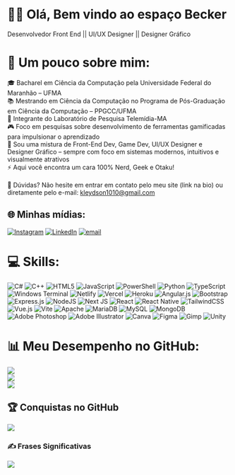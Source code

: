 # 🙋‍♂️ Olá, Bem vindo ao espaço Becker
Desenvolvedor Front End || UI/UX Designer || Designer Gráfico


# 💫 Um pouco sobre mim:
🎓 Bacharel em Ciência da Computação pela Universidade Federal do Maranhão – UFMA<br>📚 Mestrando em Ciência da Computação no Programa de Pós-Graduação em Ciência da Computação – PPGCC/UFMA<br>🔬 Integrante do Laboratório de Pesquisa Telemídia-MA<br>🎮 Foco em pesquisas sobre desenvolvimento de ferramentas gamificadas para impulsionar o aprendizado<br>🧠 Sou uma mistura de Front-End Dev, Game Dev, UI/UX Designer e Designer Gráfico – sempre com foco em sistemas modernos, intuitivos e visualmente atrativos<br>⚡ Aqui você encontra um cara 100% Nerd, Geek e Otaku!<br><br>📩 Dúvidas? Não hesite em entrar em contato pelo meu site (link na bio) ou diretamente pelo e-mail: kleydson1010@gmail.com


## 🌐 Minhas mídias:
[![Instagram](https://img.shields.io/badge/Instagram-%23E4405F.svg?logo=Instagram&logoColor=white)](https://instagram.com/ubeckeer) [![LinkedIn](https://img.shields.io/badge/LinkedIn-%230077B5.svg?logo=linkedin&logoColor=white)](https://linkedin.com/in/kleydson-beckman) [![email](https://img.shields.io/badge/Email-D14836?logo=gmail&logoColor=white)](mailto:kleydson1010@gmail.com) 

# 💻 Skills:
![C#](https://img.shields.io/badge/c%23-%23239120.svg?style=for-the-badge&logo=csharp&logoColor=white) ![C++](https://img.shields.io/badge/c++-%2300599C.svg?style=for-the-badge&logo=c%2B%2B&logoColor=white) ![HTML5](https://img.shields.io/badge/html5-%23E34F26.svg?style=for-the-badge&logo=html5&logoColor=white) ![JavaScript](https://img.shields.io/badge/javascript-%23323330.svg?style=for-the-badge&logo=javascript&logoColor=%23F7DF1E) ![PowerShell](https://img.shields.io/badge/PowerShell-%235391FE.svg?style=for-the-badge&logo=powershell&logoColor=white) ![Python](https://img.shields.io/badge/python-3670A0?style=for-the-badge&logo=python&logoColor=ffdd54) ![TypeScript](https://img.shields.io/badge/typescript-%23007ACC.svg?style=for-the-badge&logo=typescript&logoColor=white) ![Windows Terminal](https://img.shields.io/badge/Windows%20Terminal-%234D4D4D.svg?style=for-the-badge&logo=windows-terminal&logoColor=white) ![Netlify](https://img.shields.io/badge/netlify-%23000000.svg?style=for-the-badge&logo=netlify&logoColor=#00C7B7) ![Vercel](https://img.shields.io/badge/vercel-%23000000.svg?style=for-the-badge&logo=vercel&logoColor=white) ![Heroku](https://img.shields.io/badge/heroku-%23430098.svg?style=for-the-badge&logo=heroku&logoColor=white) ![Angular.js](https://img.shields.io/badge/angular.js-%23E23237.svg?style=for-the-badge&logo=angularjs&logoColor=white) ![Bootstrap](https://img.shields.io/badge/bootstrap-%238511FA.svg?style=for-the-badge&logo=bootstrap&logoColor=white) ![Express.js](https://img.shields.io/badge/express.js-%23404d59.svg?style=for-the-badge&logo=express&logoColor=%2361DAFB) ![NodeJS](https://img.shields.io/badge/node.js-6DA55F?style=for-the-badge&logo=node.js&logoColor=white) ![Next JS](https://img.shields.io/badge/Next-black?style=for-the-badge&logo=next.js&logoColor=white) ![React](https://img.shields.io/badge/react-%2320232a.svg?style=for-the-badge&logo=react&logoColor=%2361DAFB) ![React Native](https://img.shields.io/badge/react_native-%2320232a.svg?style=for-the-badge&logo=react&logoColor=%2361DAFB) ![TailwindCSS](https://img.shields.io/badge/tailwindcss-%2338B2AC.svg?style=for-the-badge&logo=tailwind-css&logoColor=white) ![Vue.js](https://img.shields.io/badge/vue.js-%2335495e.svg?style=for-the-badge&logo=vuedotjs&logoColor=%234FC08D) ![Vite](https://img.shields.io/badge/vite-%23646CFF.svg?style=for-the-badge&logo=vite&logoColor=white) ![Apache](https://img.shields.io/badge/apache-%23D42029.svg?style=for-the-badge&logo=apache&logoColor=white) ![MariaDB](https://img.shields.io/badge/MariaDB-003545?style=for-the-badge&logo=mariadb&logoColor=white) ![MySQL](https://img.shields.io/badge/mysql-4479A1.svg?style=for-the-badge&logo=mysql&logoColor=white) ![MongoDB](https://img.shields.io/badge/MongoDB-%234ea94b.svg?style=for-the-badge&logo=mongodb&logoColor=white) ![Adobe Photoshop](https://img.shields.io/badge/adobe%20photoshop-%2331A8FF.svg?style=for-the-badge&logo=adobe%20photoshop&logoColor=white) ![Adobe Illustrator](https://img.shields.io/badge/adobe%20illustrator-%23FF9A00.svg?style=for-the-badge&logo=adobe%20illustrator&logoColor=white) ![Canva](https://img.shields.io/badge/Canva-%2300C4CC.svg?style=for-the-badge&logo=Canva&logoColor=white) ![Figma](https://img.shields.io/badge/figma-%23F24E1E.svg?style=for-the-badge&logo=figma&logoColor=white) ![Gimp](https://img.shields.io/badge/Gimp-657D8B?style=for-the-badge&logo=gimp&logoColor=FFFFFF) ![Unity](https://img.shields.io/badge/unity-%23000000.svg?style=for-the-badge&logo=unity&logoColor=white)
# 📊 Meu Desempenho no GitHub:
![](https://github-readme-stats.vercel.app/api?username=kleydson-beckman&theme=maroongold&hide_border=false&include_all_commits=true&count_private=true)<br/>
![](https://nirzak-streak-stats.vercel.app/?user=kleydson-beckman&theme=maroongold&hide_border=false)<br/>
![](https://github-readme-stats.vercel.app/api/top-langs/?username=kleydson-beckman&theme=maroongold&hide_border=false&include_all_commits=true&count_private=true&layout=compact)

## 🏆 Conquistas no GitHub
![](https://github-profile-trophy.vercel.app/?username=kleydson-beckman&theme=radical&no-frame=false&no-bg=false&margin-w=4)

### ✍️ Frases Significativas
![](https://quotes-github-readme.vercel.app/api?type=horizontal&theme=radical)

<!-- Proudly created with GPRM ( https://gprm.itsvg.in ) -->
